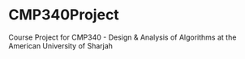 # CMP340Project
Course Project for CMP340 - Design &amp; Analysis of Algorithms at the American University of Sharjah
